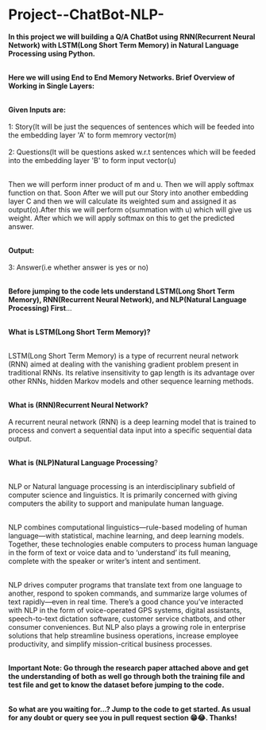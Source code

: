 # Project--ChatBot-NLP-

<table>
  
**In this project we will building a Q/A ChatBot using RNN(Recurrent Neural Network) with LSTM(Long Short Term Memory) in Natural Language Processing using Python.** <br></br>

**Here we will using End to End Memory Networks. Brief Overview of Working in Single Layers:** <br></br>

**Given Inputs are:** <br></br>
1: Story(It will be just the sequences of sentences which will be feeded into the embedding layer 'A' to form memrory vector(m)<br></br>
2: Questions(It will be questions asked w.r.t sentences which will be feeded into the embedding layer 'B' to form input vector(u)<br></br>

Then we will perform inner product of m and u. Then we will apply softmax function on that. Soon After we will put our Story into another embedding layer C and then we will calculate its weighted sum and assigned it as output(o).After this we will perform o(summation with u) which will give us weight. After which we will apply softmax on this to get the predicted answer.<br></br>

**Output:** <br></br>
3: Answer(i.e whether answer is yes or no)<br></br>

**Before jumping to the code lets understand LSTM(Long Short Term Memory), RNN(Recurrent Neural Network), and NLP(Natural Language Processing) First**...<br></br>

**What is LSTM(Long Short Term Memory)?** <br></br>

LSTM(Long Short Term Memory) is a type of recurrent neural network (RNN) aimed at dealing with the vanishing gradient problem present in traditional RNNs. Its relative insensitivity to gap length is its advantage over other RNNs, hidden Markov models and other sequence learning methods. <br></br>

**What is (RNN)Recurrent Neural Network?** <br></br> 
A recurrent neural network (RNN) is a deep learning model that is trained to process and convert a sequential data input into a specific sequential data output.<br></br>

**What is (NLP)Natural Language Processing**?<br></br>

NLP or Natural language processing is an interdisciplinary subfield of computer science and linguistics. It is primarily concerned with giving computers the ability to support and manipulate human language.<br></br>

NLP combines computational linguistics—rule-based modeling of human language—with statistical, machine learning, and deep learning models. Together, these technologies enable computers to process human language in the form of text or voice data and to ‘understand’ its full meaning, complete with the speaker or writer’s intent and sentiment.<br></br>

NLP drives computer programs that translate text from one language to another, respond to spoken commands, and summarize large volumes of text rapidly—even in real time. There’s a good chance you’ve interacted with NLP in the form of voice-operated GPS systems, digital assistants, speech-to-text dictation software, customer service chatbots, and other consumer conveniences. But NLP also plays a growing role in enterprise solutions that help streamline business operations, increase employee productivity, and simplify mission-critical business processes.<br></br>


**Important Note: Go through the research paper attached above and get the understanding of both as well go through both the training file and test file and get to know the dataset before jumping to the code.**


</table>

**So what are you waiting for...? Jump to the code to get started. As usual for any doubt or query see you in pull request section 😁😂. Thanks!**


